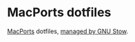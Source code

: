 # MacPorts dotfiles
[MacPorts][macports] dotfiles, [managed by GNU Stow][stow].

[macports]: https://macports.org
[stow]: https://brandon.invergo.net/news/2012-05-26-using-gnu-stow-to-manage-your-dotfiles.html
